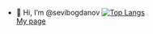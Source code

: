 - 👋 Hi, I’m @sevibogdanov
[![Top Langs](https://github-readme-stats.vercel.app/api/top-langs/?username=sevibogdanov)](https://github.com/sevibogdanov/github-readme-stats)    
[My page](https://sevibogdanov.github.io)


